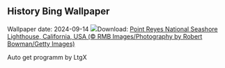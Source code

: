 ## History Bing Wallpaper
Wallpaper date: 2024-09-14
![](https://www.bing.com/th?id=OHR.PointReyes_EN-CA0207843307_UHD.jpg&w=1000)Download: [Point Reyes National Seashore Lighthouse, California, USA (© RMB Images/Photography by Robert Bowman/Getty Images)](https://www.bing.com/th?id=OHR.PointReyes_EN-CA0207843307_UHD.jpg)

Auto get programm by LtgX
